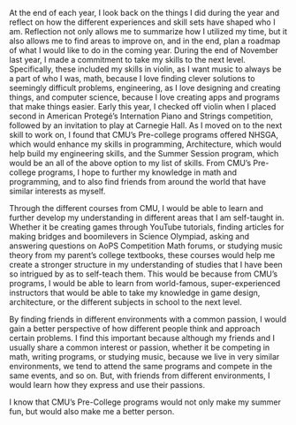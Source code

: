 At the end of each year, I look back on the things I did during the year and reflect on how the different experiences and skill sets have shaped who I am. Reflection not only allows me to summarize how I utilized my time, but it also allows me to find areas to improve on, and in the end, plan a roadmap of what I would like to do in the coming year. During the end of November last year, I made a commitment to take my skills to the next level. Specifically, these included my skills in violin, as I want music to always be a part of who I was, math, because I love finding clever solutions to seemingly difficult problems, engineering, as I love designing and creating things, and computer science, because I love creating apps and programs that make things easier. Early this year, I checked off violin when I placed second in American Protegé’s Internation Piano and Strings competition, followed by an invitation to play at Carnegie Hall. As I moved on to the next skill to work on, I found that CMU’s Pre-college programs offered NHSGA, which would enhance my skills in programming, Architecture, which would help build my engineering skills, and the Summer Session program, which would be an all of the above option to my list of skills. From CMU’s Pre-college programs, I hope to further my knowledge in math and programming, and to also find friends from around the world that have similar interests as myself. 

Through the different courses from CMU, I would be able to learn and further develop my understanding in different areas that I am self-taught in. Whether it be creating games through YouTube tutorials, finding articles for making bridges and boomilevers in Science Olympiad, asking and answering questions on AoPS Competition Math forums, or studying music theory from my parent’s college textbooks, these courses would help me create a stronger structure in my understanding of studies that I have been so intrigued by as to self-teach them. This would be because from CMU’s programs, I would be able to learn from world-famous, super-experienced instructors that would be able to take my knowledge in game design, architecture, or the different subjects in school to the next level. 

By finding friends in different environments with a common passion, I would gain a better perspective of how different people think and approach certain problems. I find this important because although my friends and I usually share a common interest or passion, whether it be competing in math, writing programs, or studying music, because we live in very similar environments, we tend to attend the same programs and compete in the same events, and so on. But, with friends from different environments, I would learn how they express and use their passions. 

I know that CMU’s Pre-College programs would not only make my summer fun, but would also make me a better person.

